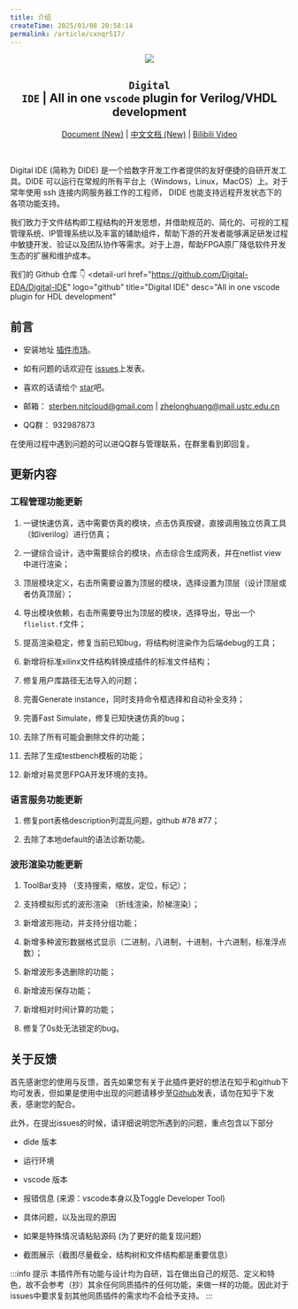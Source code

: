 ```yaml
---
title: 介绍
createTime: 2025/01/08 20:58:14
permalink: /article/cxnqr517/
---
```


<div align="center">
<img src="/icon.png"/>

## <code>Digital IDE</code> | All in one <code>vscode</code> plugin for Verilog/VHDL development

[Document (New)](https://nc-ai.cn/en) | [中文文档 (New)](https://nc-ai.cn) | [Bilibili Video](https://www.bilibili.com/video/BV1t14y1179V/?spm_id_from=333.999.0.0)

</div>

<br>

Digital IDE (简称为 DIDE) 是一个给数字开发工作者提供的友好便捷的自研开发工具。DIDE 可以运行在常规的所有平台上（Windows，Linux，MacOS）上。对于常年使用 ssh 连接内网服务器工作的工程师， DIDE 也能支持远程开发状态下的各项功能支持。

我们致力于文件结构即工程结构的开发思想，并借助规范的、简化的、可视的工程管理系统、IP管理系统以及丰富的辅助组件，帮助下游的开发者能够满足研发过程中敏捷开发、验证以及团队协作等需求。对于上游，帮助FPGA原厂降低软件开发生态的扩展和维护成本。

我们的 Github 仓库 👇
<detail-url
    href="https://github.com/Digital-EDA/Digital-IDE"
    logo="github"
    title="Digital IDE"
    desc="All in one vscode plugin for HDL development"
></detail-url>


## 前言

- 安装地址 [插件市场](https://marketplace.visualstudio.com/items?itemName=sterben.fpga-support)。
- 如有问题的话欢迎在 [issues](https://github.com/Bestduan/Digital-IDE/issues)上发表。
- 喜欢的话请给个 [star](https://github.com/Bestduan/Digital-IDE)吧。
- 邮箱： sterben.nitcloud@gmail.com | zhelonghuang@mail.ustc.edu.cn

- QQ群： 932987873

在使用过程中遇到问题的可以进QQ群与管理联系，在群里看到即回复。

## 更新内容

### 工程管理功能更新
1. 一键快速仿真，选中需要仿真的模块，点击仿真按键，直接调用独立仿真工具（如iverilog）进行仿真；

2. 一键综合设计，选中需要综合的模块，点击综合生成网表，并在netlist view中进行渲染；
3. 顶层模块定义，右击所需要设置为顶层的模块，选择设置为顶层（设计顶层或者仿真顶层）；
4. 导出模块依赖，右击所需要导出为顶层的模块，选择导出，导出一个`flielist.f`文件；
5. 提高渲染稳定，修复当前已知bug，将结构树渲染作为后端debug的工具；
6. 新增将标准xilinx文件结构转换成插件的标准文件结构；
7. 修复用户库路径无法导入的问题；
8. 完善Generate instance，同时支持命令框选择和自动补全支持；
9. 完善Fast Simulate，修复已知快速仿真的bug；
10. 去除了所有可能会删除文件的功能；
11. 去除了生成testbench模板的功能；
12. 新增对易灵思FPGA开发环境的支持。

### 语言服务功能更新
1. 修复port表格description列混乱问题，github #78 #77；

2. 去除了本地default的语法诊断功能。

### 波形渲染功能更新
1. ToolBar支持 （支持搜索，缩放，定位，标记）；

2. 支持模拟形式的波形渲染 （折线渲染，阶梯渲染）；
3. 新增波形拖动，并支持分组功能；
4. 新增多种波形数据格式显示（二进制，八进制，十进制，十六进制，标准浮点数）；
5. 新增波形多选删除的功能；
6. 新增波形保存功能；
7. 新增相对时间计算的功能；
8. 修复了0s处无法锁定的bug。


## 关于反馈

首先感谢您的使用与反馈，首先如果您有关于此插件更好的想法在知乎和github下均可发表，但如果是使用中出现的问题请移步至[Github](https://github.com/Bestduan/Digital-IDE/issues)发表，请勿在知乎下发表，感谢您的配合。

此外，在提出issues的时候，请详细说明您所遇到的问题，重点包含以下部分
<Card title="一个 Smart 的提问格式" icon="https://picx.zhimg.com/80/v2-d6eb33d06a512edcad625af79d5da7a4_1440w.png">

- dide 版本

- 运行环境
- vscode 版本
- 报错信息 (来源：vscode本身以及Toggle Developer Tool)  
- 具体问题，以及出现的原因
- 如果是特殊情况请粘贴源码 (为了更好的能复现问题)
- 截图展示（截图尽量截全，结构树和文件结构都是重要信息）

</Card>



:::info 提示
本插件所有功能与设计均为自研，旨在做出自己的规范、定义和特色，故不会参考（抄）其余任何同质插件的任何功能，来做一样的功能。因此对于issues中要求复刻其他同质插件的需求均不会给予支持。
:::